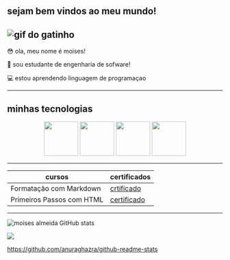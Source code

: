 ## sejam bem vindos ao meu mundo!
 
 ![gif do gatinho](https://i.gifer.com/origin/d6/d66620ccdb4aee4182879a2c07d393ef_w200.gif)
---------------------------------------------
 😳 ola, meu nome é moises!

 💬 sou estudante de engenharia de sofware!

 💻 estou aprendendo linguagem de programaçao

-------------------------------------------

## minhas tecnologias
<p align="center">
<img src="https://cdn.jsdelivr.net/gh/devicons/devicon@latest/icons/html5/html5-original.svg" width="80px">
<img src="https://cdn.jsdelivr.net/gh/devicons/devicon@latest/icons/css3/css3-original-wordmark.svg" width="80px">
<img src="https://cdn.jsdelivr.net/gh/devicons/devicon@latest/icons/javascript/javascript-original.svg" width="80px">
<img src="https://cdn.jsdelivr.net/gh/devicons/devicon@latest/icons/java/java-original-wordmark.svg" width="80px">
</p>

--------------------------------------------
|cursos| certificados|
|------|-------------|
|Formatação com Markdown| [crtificado](https://hermes.dio.me/certificates/FCEDZ6GZ.pdf)
|Primeiros Passos com HTML| [certificado](https://hermes.dio.me/certificates/SGRPKGFA.pdf)
------------------------
![moises almeida GitHub stats](https://github-readme-stats.vercel.app/api?username=moisesalmeida-27&show_icons=true&theme=radical)

<img loading="lazy" heigth="180em" src="https://github-readme-stats.vercel.app/api/top-langs/?username=moisesalmeida-27&layout=compact&langs_count=7&theme=dracula">

https://github.com/anuraghazra/github-readme-stats